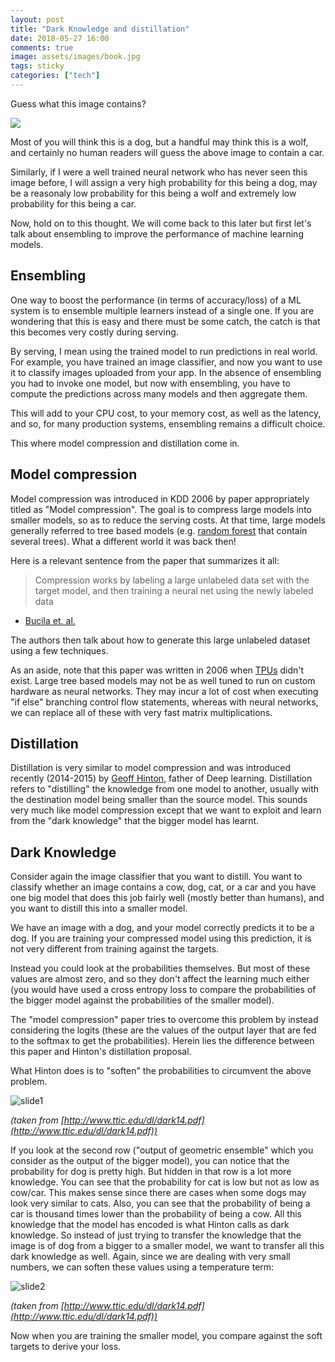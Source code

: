 ```yaml
---
layout: post
title: "Dark Knowledge and distillation"
date: 2018-05-27 16:00
comments: true
image: assets/images/book.jpg
tags: sticky
categories: ["tech"]
---
```


Guess what this image contains?

![](https://upload.wikimedia.org/wikipedia/commons/9/9f/Alaskan_Malamute.jpg) 

Most of you will think this is a dog, but a handful may think this is a wolf, and certainly no human readers will guess the above image to contain a car.

Similarly, if I were a well trained neural network who has never seen this image before, I will assign a very high probability for this being a dog, may be a reasonaly low probability for this being a wolf and extremely low probability for this being a car.

Now, hold on to this thought. We will come back to this later but first let's talk about ensembling to improve the performance of machine learning models.

## Ensembling
One way to boost the performance (in terms of accuracy/loss) of a ML system is to ensemble multiple learners instead of a single one. If you are wondering that this is easy and there must be some catch, the catch is that this becomes very costly during serving.

By serving, I mean using the trained model to run predictions in real world. For example, you have trained an image classifier, and now you want to use it to classify images uploaded from your app. In the absence of ensembling you had to invoke one model, but now with ensembling, you have to compute the predictions across many models and then aggregate them.

This will add to your CPU cost, to your memory cost, as well as the latency, and so, for many production systems, ensembling remains a difficult choice.

This where model compression and distillation come in.

## Model compression
Model compression was introduced in KDD 2006 by paper appropriately titled as "Model compression". The goal is to compress large models into smaller models, so as to reduce the serving costs. At that time, large models generally referred to tree based models (e.g. [random forest](https://en.wikipedia.org/wiki/Random_forest) that contain several trees). What a different world it was back then!

Here is a relevant sentence from the paper that summarizes it all:

> Compression works by labeling a large unlabeled data set with the target model, and then training a neural net using the newly labeled data
- [Bucila et. al.](http://www.cs.cornell.edu/~caruana/compression.kdd06.pdf)

The authors then talk about how to generate this large unlabeled dataset using a few techniques.

As an aside, note that this paper was written in 2006 when [TPUs](https://cloud.google.com/tpu/) didn't exist. Large tree based models may not be as well tuned to run on custom hardware as neural networks. They may incur a lot of cost when executing "if else" branching control flow statements, whereas with neural networks, we can replace all of these with very fast matrix multiplications.

## Distillation
Distillation is very similar to model compression and was introduced recently (2014-2015) by [Geoff Hinton](https://en.wikipedia.org/wiki/Geoffrey_Hinton), father of Deep learning. Distillation refers to "distilling" the knowledge from one model to another, usually with the destination model being smaller than the source model. This sounds very much like model compression except that we want to exploit and learn from the "dark knowledge" that the bigger model has learnt.

## Dark Knowledge

Consider again the image classifier that you want to distill. You want to classify whether an image contains a cow, dog, cat, or a car and you have one big model that does this job fairly well (mostly better than humans), and you want to distill this into a smaller model.

We have an image with a dog, and your model correctly predicts it to be a dog. If you are training your compressed model using this prediction, it is not very different from training against the targets.

Instead you could look at the probabilities themselves. But most of these values are almost zero, and so they don't affect the learning much either (you would have used a cross entropy loss to compare the probabilities of the bigger model against the probabilities of the smaller model).

The "model compression" paper tries to overcome this problem by instead considering the logits (these are the values of the output layer that are fed to the softmax to get the probabilities). Herein lies the difference between this paper and Hinton's distillation proposal.

What Hinton does is to "soften" the probabilities to circumvent the above problem.

![slide1](https://photos.smugmug.com/Other/Mindisblown/n-ZCNsj/i-Hb3Qff8/0/4f5f46d5/L/i-Hb3Qff8-L.png)

*(taken from [http://www.ttic.edu/dl/dark14.pdf](http://www.ttic.edu/dl/dark14.pdf))*

If you look at the second row ("output of geometric ensemble" which you consider as the output of the bigger model), you can notice that the probability for dog is pretty high. But hidden in that row is a lot more knowledge. You can see that the probability for cat is low but not as low as cow/car. This makes sense since there are cases when some dogs may look very similar to cats. Also, you can see that the probability of being a car is thousand times lower than the probability of being a cow. All this knowledge that the model has encoded is what Hinton calls as dark knowledge. So instead of just trying to transfer the knowledge that the image is of dog from a bigger to a smaller model, we want to transfer all this dark knowledge as well. Again, since we are dealing with very small numbers, we can soften these values using a temperature term:

![slide2](https://photos.smugmug.com/Other/Mindisblown/n-ZCNsj/i-xb87SXC/0/87f235f2/O/i-xb87SXC.png)

*(taken from [http://www.ttic.edu/dl/dark14.pdf](http://www.ttic.edu/dl/dark14.pdf))*

Now when you are training the smaller model, you compare against the soft targets to derive your loss.
